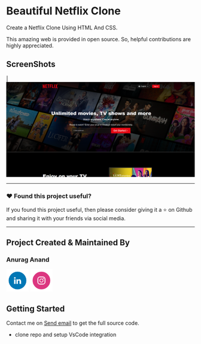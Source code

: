 # Beautiful Netflix Clone

Create a Netflix Clone Using HTML And CSS.

This amazing web is provided in open source. So, helpful contributions are highly appreciated.

## ScreenShots


| <img src="assets/neftlix.png"  width="1891"/> 

---

### :heart: Found this project useful?

If you found this project useful, then please consider giving it a :star: on Github and sharing it with your friends via social media.

---

## Project Created & Maintained By

### Anurag Anand


<a href="https://www.linkedin.com/in/anurag-anand-a51625273/"><img src="https://github.com/aritraroy/social-icons/blob/master/linkedin-icon.png?raw=true" width="60"></a>
<a href="https://www.instagram.com/aanurag_ssingh/"><img src="https://github.com/aritraroy/social-icons/blob/master/instagram-icon.png?raw=true" width="60"></a>



## Getting Started

Contact me on <a href="mailto:aws.anu.co@gmail.com">Send email</a> to get the full source code.

- clone repo and setup VsCode integration
